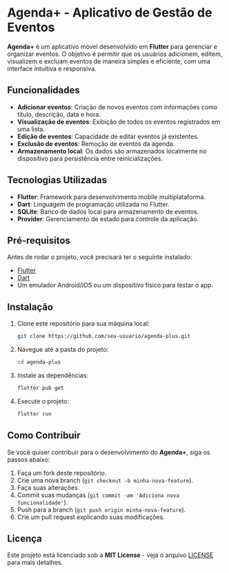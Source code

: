 # **Agenda+ - Aplicativo de Gestão de Eventos**

**Agenda+** é um aplicativo móvel desenvolvido em **Flutter** para gerenciar e organizar eventos. O objetivo é permitir que os usuários adicionem, editem, visualizem e excluam eventos de maneira simples e eficiente, com uma interface intuitiva e responsiva.

## **Funcionalidades**

- **Adicionar eventos**: Criação de novos eventos com informações como título, descrição, data e hora.
- **Visualização de eventos**: Exibição de todos os eventos registrados em uma lista.
- **Edição de eventos**: Capacidade de editar eventos já existentes.
- **Exclusão de eventos**: Remoção de eventos da agenda.
- **Armazenamento local**: Os dados são armazenados localmente no dispositivo para persistência entre reinicializações.

## **Tecnologias Utilizadas**

- **Flutter**: Framework para desenvolvimento mobile multiplataforma.
- **Dart**: Linguagem de programação utilizada no Flutter.
- **SQLite**: Banco de dados local para armazenamento de eventos.
- **Provider**: Gerenciamento de estado para controle da aplicação.

## **Pré-requisitos**

Antes de rodar o projeto, você precisará ter o seguinte instalado:

- [Flutter](https://flutter.dev/docs/get-started/install)
- [Dart](https://dart.dev/get-dart)
- Um emulador Android/iOS ou um dispositivo físico para testar o app.

## **Instalação**

1. Clone este repositório para sua máquina local:
    ```bash
    git clone https://github.com/seu-usuario/agenda-plus.git
    ```

2. Navegue até a pasta do projeto:
    ```bash
    cd agenda-plus
    ```

3. Instale as dependências:
    ```bash
    flutter pub get
    ```

4. Execute o projeto:
    ```bash
    flutter run
    ```

## **Como Contribuir**

Se você quiser contribuir para o desenvolvimento do **Agenda+**, siga os passos abaixo:

1. Faça um fork deste repositório.
2. Crie uma nova branch (`git checkout -b minha-nova-feature`).
3. Faça suas alterações.
4. Commit suas mudanças (`git commit -am 'Adiciona nova funcionalidade'`).
5. Push para a branch (`git push origin minha-nova-feature`).
6. Crie um pull request explicando suas modificações.

## **Licença**

Este projeto está licenciado sob a **MIT License** - veja o arquivo [LICENSE](LICENSE) para mais detalhes.
